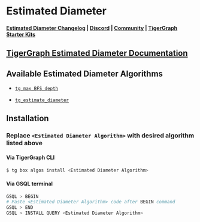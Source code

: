 
# Estimated Diameter

#### [Estimated Diameter Changelog](https://github.com/karimsaraipour/gsql-graph-algorithms/blob/master/algorithms/Path/estimated_diameter/CHANGELOG.md) | [Discord](https://discord.gg/vFbmPyvJJN) | [Community](https://community.tigergraph.com) | [TigerGraph Starter Kits](https://github.com/zrougamed/TigerGraph-Starter-Kits-Parser)

## [TigerGraph Estimated Diameter Documentation](https://docs.tigergraph.com/tigergraph-platform-overview/graph-algorithm-library#estimated-diameter)

## Available Estimated Diameter Algorithms 

* [`tg_max_BFS_depth`](https://github.com/karimsaraipour/gsql-graph-algorithms/blob/master/algorithms/Path/estimated_diameter/tg_max_BFS_depth.gsql)

* [`tg_estimate_diameter`](https://github.com/karimsaraipour/gsql-graph-algorithms/blob/master/algorithms/Path/estimated_diameter/tg_estimate_diameter.gsql)

## Installation 

### Replace `<Estimated Diameter Algorithm>` with desired algorithm listed above 

#### Via TigerGraph CLI

```bash
$ tg box algos install <Estimated Diameter Algorithm>
```

#### Via GSQL terminal

```bash
GSQL > BEGIN
# Paste <Estimated Diameter Algorithm> code after BEGIN command
GSQL > END 
GSQL > INSTALL QUERY <Estimated Diameter Algorithm>
```